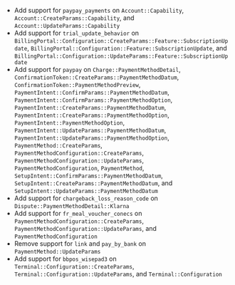 * Add support for `paypay_payments` on `Account::Capability`, `Account::CreateParams::Capability`, and `Account::UpdateParams::Capability`
* Add support for `trial_update_behavior` on `BillingPortal::Configuration::CreateParams::Feature::SubscriptionUpdate`, `BillingPortal::Configuration::Feature::SubscriptionUpdate`, and `BillingPortal::Configuration::UpdateParams::Feature::SubscriptionUpdate`
* Add support for `paypay` on `Charge::PaymentMethodDetail`, `ConfirmationToken::CreateParams::PaymentMethodDatum`, `ConfirmationToken::PaymentMethodPreview`, `PaymentIntent::ConfirmParams::PaymentMethodDatum`, `PaymentIntent::ConfirmParams::PaymentMethodOption`, `PaymentIntent::CreateParams::PaymentMethodDatum`, `PaymentIntent::CreateParams::PaymentMethodOption`, `PaymentIntent::PaymentMethodOption`, `PaymentIntent::UpdateParams::PaymentMethodDatum`, `PaymentIntent::UpdateParams::PaymentMethodOption`, `PaymentMethod::CreateParams`, `PaymentMethodConfiguration::CreateParams`, `PaymentMethodConfiguration::UpdateParams`, `PaymentMethodConfiguration`, `PaymentMethod`, `SetupIntent::ConfirmParams::PaymentMethodDatum`, `SetupIntent::CreateParams::PaymentMethodDatum`, and `SetupIntent::UpdateParams::PaymentMethodDatum`
* Add support for `chargeback_loss_reason_code` on `Dispute::PaymentMethodDetail::Klarna`
* Add support for `fr_meal_voucher_conecs` on `PaymentMethodConfiguration::CreateParams`, `PaymentMethodConfiguration::UpdateParams`, and `PaymentMethodConfiguration`
* Remove support for `link` and `pay_by_bank` on `PaymentMethod::UpdateParams`
* Add support for `bbpos_wisepad3` on `Terminal::Configuration::CreateParams`, `Terminal::Configuration::UpdateParams`, and `Terminal::Configuration`